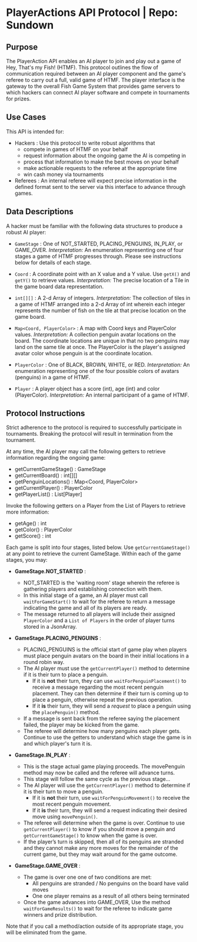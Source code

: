 # PlayerActions API Protocol | Repo: Sundown

## Purpose
The PlayerAction API enables an AI player to join and play out a game of Hey, That's my Fish! (HTMF). This protocol outlines the flow of communication required between an AI player component and the game's referee to carry out a full, valid game of HTMF. The player interface is the gateway to the overall Fish Game System that provides game servers to which hackers can connect AI player software and compete in tournaments for prizes.

## Use Cases
This API is intended for:

* Hackers : Use this protocol to write robust algorithms that
  - compete in games of HTMF on your behalf
  - request information about the ongoing game the AI is competing in
  - process that information to make the best moves on your behalf
  - make actionable requests to the referee at the appropriate time
  - win cash money via tournaments
* Referees : An internal referee will expect precise information in the defined format sent to the server via this interface to advance through games.


## Data Descriptions
A hacker must be familiar with the following data structures to produce a robust AI player:

* `GameStage` : One of NOT_STARTED, PLACING_PENGUINS, IN_PLAY, or GAME_OVER. *Interpretation:* An enumeration representing one of four stages a game of HTMF progresses through. Please see instructions below for details of each stage.

* `Coord` : A coordinate point with an X value and a Y value. Use `getX()` and `getY()` to retrieve values. *Interpretation:* The precise location of a Tile in the game board data representation.

* `int[][]` : A 2-d Array of integers. *Interpretation:* The collection of tiles in a game of HTMF arranged into a 2-d Array of int wherein each integer represents the number of fish on the tile at that precise location on the game board.

* `Map<Coord, PlayerColor>` : A map with Coord keys and PlayerColor values. *Interpretation:* A collection penguin avatar locations on the board. The coordinate locations are unique in that no two penguins may land on the same tile at once. The PlayerColor is the player's assigned avatar color whose penguin is at the coordinate location.

* `PlayerColor` : One of BLACK, BROWN, WHITE, or RED. *Interpretation:* An enumeration representing one of the four possible colors of avatars (penguins) in a game of HTMF.

* `Player` : A player object has a score (int), age (int) and color (PlayerColor). *Interpretation:* An internal participant of a game of HTMF.


## Protocol Instructions
Strict adherence to the protocol is required to successfully participate in tournaments. Breaking the protocol will result in termination from the tournament.

At any time, the AI player may call the following getters to retrieve information regarding the ongoing game:
* getCurrentGameStage() : GameStage
* getCurrentBoard() : int[][]
* getPenguinLocations() : Map<Coord, PlayerColor>
* getCurrentPlayer() : PlayerColor
* getPlayerList() : List[Player]

Invoke the following getters on a Player from the List of Players to retrieve more information:
* getAge() : int
* getColor() : PlayerColor
* getScore() : int

Each game is split into four stages, listed below. Use `getCurrentGameStage()` at any point to retrieve the current GameStage. Within each of the game stages, you may:

* **GameStage.NOT_STARTED** :
  - NOT_STARTED is the 'waiting room' stage wherein the referee is gathering players and establishing connection with them.
  - In this initial stage of a game, an AI player must call `waitForGameStart()` to wait for the referee to return a message indicating the game and all of its players are ready.
  - The message returned to all players will include their assigned `PlayerColor` and a `List of Players` in the order of player turns stored in a JsonArray.


* **GameStage.PLACING_PENGUINS** :
  - PLACING_PENGUINS is the official start of game play when players must place penguin avatars on the board in their initial locations in a round robin way.
  - The AI player must use the `getCurrentPlayer()` method to determine if it is their turn to place a penguin.
    - If it is **not** their turn, they can use `waitForPenguinPlacement()` to receive a message regarding the most recent penguin placement. They can then determine if their turn is coming up to place a penguin, otherwise repeat the previous operation.
    - If it **is** their turn, they will send a *request* to place a penguin using the `placePenguin()` method.
  - If a message is sent back from the referee saying the placement failed, the player may be kicked from the game.
  - The referee will determine how many penguins each player gets. Continue to use the getters to understand which stage the game is in and which player's turn it is.


* **GameStage.IN_PLAY** :
  - This is the stage actual game playing proceeds. The movePenguin method may now be called and the referee will advance turns.
  - This stage will follow the same cycle as the previous stage...
  - The AI player will use the `getCurrentPlayer()` method to determine if it is their turn to move a penguin.
    - If it is **not** their turn, use `waitForPenguinMovement()` to receive the most recent penguin movement.
    - If it **is** their turn, they will send a request indicating their desired move using `movePenguin()`.
  - The referee will determine when the game is over. Continue to use `getCurrentPlayer()` to know if you should move a penguin and `getCurrentGameStage()` to know when the game is over.
  - If the player’s turn is skipped, then all of its penguins are stranded and they cannot make any more moves for the remainder of the current game, but they may wait around for the game outcome.


* **GameStage.GAME_OVER** :
  - The game is over one one of two conditions are met:
    - All penguins are stranded / No penguins on the board have valid moves
    - One one player remains as a result of all others being terminated
  - Once the game advances into GAME_OVER, Use the method `waitForGameResults()` to wait for the referee to indicate game winners and prize distribution.


Note that if you call a method/action outside of its appropriate stage, you will be eliminated from the game.
